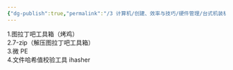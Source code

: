 ```yaml
---
{"dg-publish":true,"permalink":"/3 计算机/创建、效率与技巧/硬件管理/台式机装机/装机必备/","title":"装机必备"}
---
```



1.图拉丁吧工具箱（烤鸡）  
2.7-zip（解压图拉丁吧工具箱）  
3.微 PE  
4.文件哈希值校验工具 ihasher